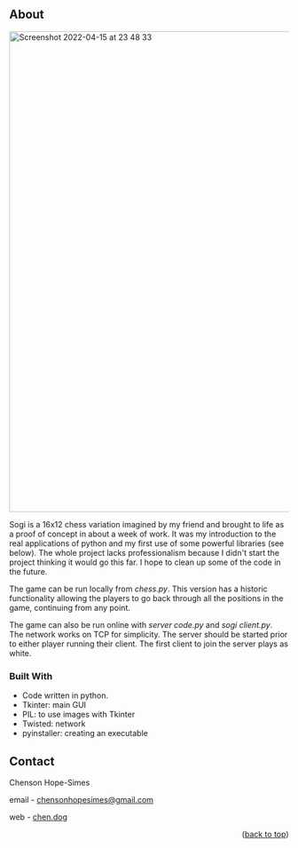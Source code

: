 ## About

<img width="866" alt="Screenshot 2022-04-15 at 23 48 33" src="https://user-images.githubusercontent.com/49842647/163650462-453f1a18-12b2-4328-91f3-bf7efd9a8e2d.png">


Sogi is a 16x12 chess variation imagined by my friend and brought to life as a proof of concept in about a week of work. It was my introduction to the real applications of python and my first use of some powerful libraries (see below). The whole project lacks professionalism because I didn't start the project thinking it would go this far. I hope to clean up some of the code in the future.



The game can be run locally from _chess.py_. This version has a historic functionality allowing the players to go back through all the positions in the game, continuing from any point. 

The game can also be run online with _server code.py_ and _sogi client.py_. The network works on TCP for simplicity. The server should be started prior to either player running their client. The first client to join the server plays as white.

### Built With

- Code written in python.
- Tkinter: main GUI
- PIL: to use images with Tkinter
- Twisted: network
- pyinstaller: creating an executable

## Contact

Chenson Hope-Simes

email - chensonhopesimes@gmail.com

web - [chen.dog](https://www.chen.dog/)

<p align="right">(<a href="#top">back to top</a>)</p>

